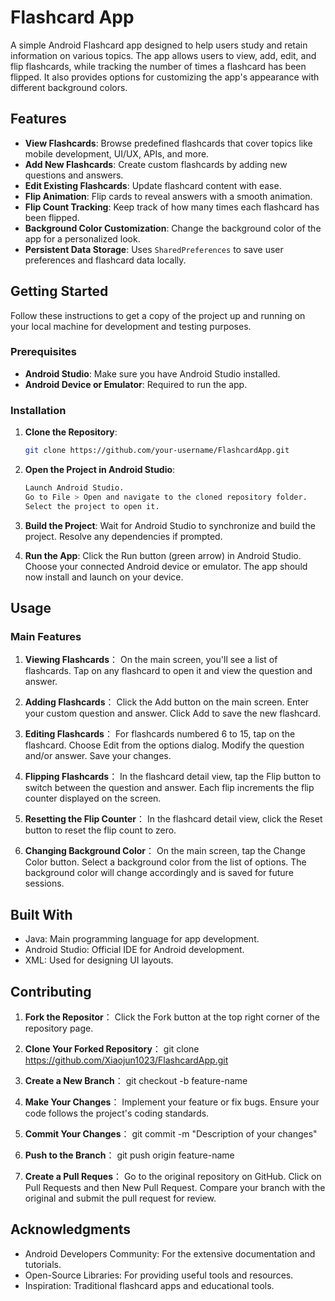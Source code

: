 # Flashcard App

A simple Android Flashcard app designed to help users study and retain information on various topics. The app allows users to view, add, edit, and flip flashcards, while tracking the number of times a flashcard has been flipped. It also provides options for customizing the app's appearance with different background colors.

## Features

- **View Flashcards**: Browse predefined flashcards that cover topics like mobile development, UI/UX, APIs, and more.
- **Add New Flashcards**: Create custom flashcards by adding new questions and answers.
- **Edit Existing Flashcards**: Update flashcard content with ease.
- **Flip Animation**: Flip cards to reveal answers with a smooth animation.
- **Flip Count Tracking**: Keep track of how many times each flashcard has been flipped.
- **Background Color Customization**: Change the background color of the app for a personalized look.
- **Persistent Data Storage**: Uses `SharedPreferences` to save user preferences and flashcard data locally.

## Getting Started

Follow these instructions to get a copy of the project up and running on your local machine for development and testing purposes.

### Prerequisites

- **Android Studio**: Make sure you have Android Studio installed.
- **Android Device or Emulator**: Required to run the app.

### Installation

1. **Clone the Repository**:
   ```bash
   git clone https://github.com/your-username/FlashcardApp.git

2. **Open the Project in Android Studio**:
   ```bash
   Launch Android Studio.
   Go to File > Open and navigate to the cloned repository folder.
   Select the project to open it.

4. **Build the Project**:
   Wait for Android Studio to synchronize and build the project.
   Resolve any dependencies if prompted.

5. **Run the App**:
   Click the Run button (green arrow) in Android Studio.
   Choose your connected Android device or emulator.
   The app should now install and launch on your device.

## Usage

### Main Features

1. **Viewing Flashcards**：
   On the main screen, you'll see a list of flashcards.
   Tap on any flashcard to open it and view the question and answer.

2. **Adding Flashcards**：
   Click the Add button on the main screen.
   Enter your custom question and answer.
   Click Add to save the new flashcard.

3. **Editing Flashcards**：
   For flashcards numbered 6 to 15, tap on the flashcard.
   Choose Edit from the options dialog.
   Modify the question and/or answer.
   Save your changes.

4. **Flipping Flashcards**：
   In the flashcard detail view, tap the Flip button to switch between the question and answer.
   Each flip increments the flip counter displayed on the screen.

5. **Resetting the Flip Counter**：
   In the flashcard detail view, click the Reset button to reset the flip count to zero.

6. **Changing Background Color**：
   On the main screen, tap the Change Color button.
   Select a background color from the list of options.
   The background color will change accordingly and is saved for future sessions.

## Built With
- Java: Main programming language for app development.
- Android Studio: Official IDE for Android development.
- XML: Used for designing UI layouts.

## Contributing

1. **Fork the Repositor**：
   Click the Fork button at the top right corner of the repository page.

2. **Clone Your Forked Repository**：
   git clone https://github.com/Xiaojun1023/FlashcardApp.git

3. **Create a New Branch**：
   git checkout -b feature-name

4. **Make Your Changes**：
   Implement your feature or fix bugs.
   Ensure your code follows the project's coding standards.

5. **Commit Your Changes**：
   git commit -m "Description of your changes"

6. **Push to the Branch**：
   git push origin feature-name

7. **Create a Pull Reques**：
   Go to the original repository on GitHub.
   Click on Pull Requests and then New Pull Request.
   Compare your branch with the original and submit the pull request for review.

## Acknowledgments

- Android Developers Community: For the extensive documentation and tutorials.
- Open-Source Libraries: For providing useful tools and resources.
- Inspiration: Traditional flashcard apps and educational tools.











